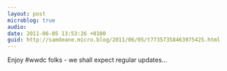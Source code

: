 ```yaml
---
layout: post
microblog: true
audio: 
date: 2011-06-05 13:53:26 +0100
guid: http://samdeane.micro.blog/2011/06/05/t77357358463975425.html
---
```

Enjoy #wwdc folks - we shall expect regular updates...
